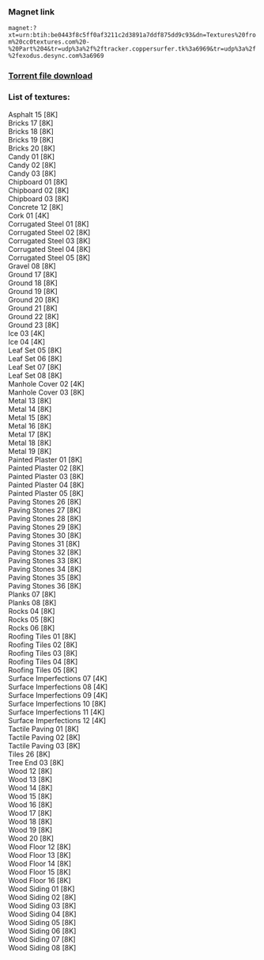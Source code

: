 ### Magnet link
`magnet:?xt=urn:btih:be0443f8c5ff0af3211c2d3891a7ddf875dd9c93&dn=Textures%20from%20cc0textures.com%20-%20Part%204&tr=udp%3a%2f%2ftracker.coppersurfer.tk%3a6969&tr=udp%3a%2f%2fexodus.desync.com%3a6969`  
  
### [Torrent file download](https://github.com/Kimbatt/cc0-textures/raw/master/cc0textures.com/Part%204/Textures%20from%20cc0textures.com%20-%20Part%204.torrent)  
  
### List of textures:
    
Asphalt 15 [8K]  
Bricks 17 [8K]  
Bricks 18 [8K]  
Bricks 19 [8K]  
Bricks 20 [8K]  
Candy 01 [8K]  
Candy 02 [8K]  
Candy 03 [8K]  
Chipboard 01 [8K]  
Chipboard 02 [8K]  
Chipboard 03 [8K]  
Concrete 12 [8K]  
Cork 01 [4K]  
Corrugated Steel 01 [8K]  
Corrugated Steel 02 [8K]  
Corrugated Steel 03 [8K]  
Corrugated Steel 04 [8K]  
Corrugated Steel 05 [8K]  
Gravel 08 [8K]  
Ground 17 [8K]  
Ground 18 [8K]  
Ground 19 [8K]  
Ground 20 [8K]  
Ground 21 [8K]  
Ground 22 [8K]  
Ground 23 [8K]  
Ice 03 [4K]  
Ice 04 [4K]  
Leaf Set 05 [8K]  
Leaf Set 06 [8K]  
Leaf Set 07 [8K]  
Leaf Set 08 [8K]  
Manhole Cover 02 [4K]  
Manhole Cover 03 [8K]  
Metal 13 [8K]  
Metal 14 [8K]  
Metal 15 [8K]  
Metal 16 [8K]  
Metal 17 [8K]  
Metal 18 [8K]  
Metal 19 [8K]  
Painted Plaster 01 [8K]  
Painted Plaster 02 [8K]  
Painted Plaster 03 [8K]  
Painted Plaster 04 [8K]  
Painted Plaster 05 [8K]  
Paving Stones 26 [8K]  
Paving Stones 27 [8K]  
Paving Stones 28 [8K]  
Paving Stones 29 [8K]  
Paving Stones 30 [8K]  
Paving Stones 31 [8K]  
Paving Stones 32 [8K]  
Paving Stones 33 [8K]  
Paving Stones 34 [8K]  
Paving Stones 35 [8K]  
Paving Stones 36 [8K]  
Planks 07 [8K]  
Planks 08 [8K]  
Rocks 04 [8K]  
Rocks 05 [8K]  
Rocks 06 [8K]  
Roofing Tiles 01 [8K]  
Roofing Tiles 02 [8K]  
Roofing Tiles 03 [8K]  
Roofing Tiles 04 [8K]  
Roofing Tiles 05 [8K]  
Surface Imperfections 07 [4K]  
Surface Imperfections 08 [4K]  
Surface Imperfections 09 [4K]  
Surface Imperfections 10 [8K]  
Surface Imperfections 11 [4K]  
Surface Imperfections 12 [4K]  
Tactile Paving 01 [8K]  
Tactile Paving 02 [8K]  
Tactile Paving 03 [8K]  
Tiles 26 [8K]  
Tree End 03 [8K]  
Wood 12 [8K]  
Wood 13 [8K]  
Wood 14 [8K]  
Wood 15 [8K]  
Wood 16 [8K]  
Wood 17 [8K]  
Wood 18 [8K]  
Wood 19 [8K]  
Wood 20 [8K]  
Wood Floor 12 [8K]  
Wood Floor 13 [8K]  
Wood Floor 14 [8K]  
Wood Floor 15 [8K]  
Wood Floor 16 [8K]  
Wood Siding 01 [8K]  
Wood Siding 02 [8K]  
Wood Siding 03 [8K]  
Wood Siding 04 [8K]  
Wood Siding 05 [8K]  
Wood Siding 06 [8K]  
Wood Siding 07 [8K]  
Wood Siding 08 [8K]
